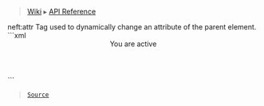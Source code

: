 > [Wiki](Home) ▸ [API Reference](API-Reference)

<dl></dl>
neft:attr
Tag used to dynamically change an attribute of the parent element.
```xml
<header neft:style="header">
    <neft:attr name="isActive" value="true" neft:if="${data.isActive}" />
    <span neft:if="${isActive}">You are active</span>
</header>
```

> [`Source`](/Neft-io/neft/tree/master/src/document/file/parse/attrChanges.litcoffee#neftattr-xml)

